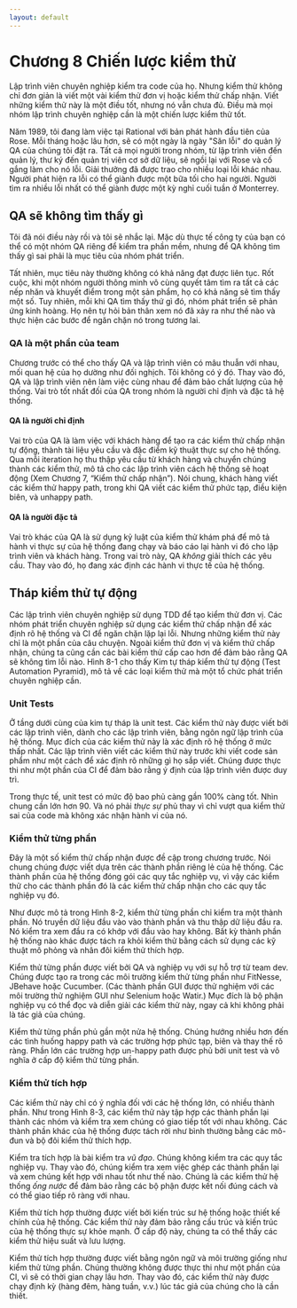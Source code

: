 ```yaml
---
layout: default
---
```


# Chương 8 Chiến lược kiểm thử

Lập trình viên chuyên nghiệp kiểm tra code của họ. Nhưng kiểm thử không chỉ đơn giản là viết một vài kiểm thử đơn vị hoặc kiểm thử chấp nhận. Viết những kiểm thử này là một điều tốt, nhưng nó vẫn chưa đủ. Điều mà mọi nhóm lập trình chuyên nghiệp cần là một chiến lược kiểm thử tốt.

Năm 1989, tôi đang làm việc tại Rational với bản phát hành đầu tiên của Rose. Mỗi tháng hoặc lâu hơn, sẽ có một ngày là ngày "Săn lỗi" do quản lý QA của chúng tôi đặt ra. Tất cả mọi người trong nhóm, từ lập trình viên đến quản lý, thư ký đến quản trị viên cơ sở dữ liệu, sẽ ngồi lại với Rose và cố gắng làm cho nó lỗi. Giải thưởng đã được trao cho nhiều loại lỗi khác nhau. Người phát hiện ra lỗi có thể giành được một bữa tối cho hai người. Người tìm ra nhiều lỗi nhất có thể giành được một kỳ nghỉ cuối tuần ở Monterrey.

## QA sẽ không tìm thấy gì

Tôi đã nói điều này rồi và tôi sẽ nhắc lại. Mặc dù thực tế công ty của bạn có thể có một nhóm QA riêng để kiểm tra phần mềm, nhưng để QA không tìm thấy gì sai phải là mục tiêu của nhóm phát triển.

Tất nhiên, mục tiêu này thường không có khả năng đạt được liên tục. Rốt cuộc, khi một nhóm người thông minh vô cùng quyết tâm tìm ra tất cả các nếp nhăn và khuyết điểm trong một sản phẩm, họ có khả năng sẽ tìm thấy một số. Tuy nhiên, mỗi khi QA tìm thấy thứ gì đó, nhóm phát triển sẽ phản ứng kinh hoàng. Họ nên tự hỏi bản thân xem nó đã xảy ra như thế nào và thực hiện các bước để ngăn chặn nó trong tương lai.

### QA là một phần của team

Chương trước có thể cho thấy QA và lập trình viên có mâu thuẫn với nhau, mối quan hệ của họ dường như đối nghịch. Tôi không có ý đó. Thay vào đó, QA và lập trình viên nên làm việc cùng nhau để đảm bảo chất lượng của hệ thống. Vai trò tốt nhất đối của QA trong nhóm là người chỉ định và đặc tả hệ thống.

#### QA là người chỉ định

Vai trò của QA là làm việc với khách hàng để tạo ra các kiểm thử chấp nhận tự động, thành tài liệu yêu cầu và đặc điểm kỹ thuật thực sự cho hệ thống. Qua mỗi iteration họ thu thập yêu cầu từ khách hàng và chuyển chúng thành các kiểm thử, mô tả cho các lập trình viên cách hệ thống sẽ hoạt động (Xem Chương 7, “Kiểm thử chấp nhận”). Nói chung, khách hàng viết các kiểm thử happy path, trong khi QA viết các kiểm thử phức tạp, điều kiện biên, và unhappy path.

#### QA là người đặc tả

Vai trò khác của QA là sử dụng kỷ luật của kiểm thử khám phá để mô tả hành vi thực sự của hệ thống đang chạy và báo cáo lại hành vi đó cho lập trình viên và khách hàng. Trong vai trò này, QA _không_ giải thích các yêu cầu. Thay vào đó, họ đang xác định các hành vi thực tế của hệ thống.

## Tháp kiểm thử tự động

Các lập trình viên chuyên nghiệp sử dụng TDD để tạo kiểm thử đơn vị. Các nhóm phát triển chuyên nghiệp sử dụng các kiểm thử chấp nhận để xác định rõ hệ thống và CI để ngăn chặn lặp lại lỗi. Nhưng những kiểm thử này chỉ là một phần của câu chuyện. Ngoài kiểm thử đơn vị và kiểm thử chấp nhận, chúng ta cũng cần các bài kiểm thử cấp cao hơn để đảm bảo rằng QA sẽ không tìm lỗi nào. Hình 8-1 cho thấy Kim tự tháp kiểm thử tự động (Test Automation Pyramid), mô tả về các loại kiểm thử mà một tổ chức phát triển chuyên nghiệp cần.

### Unit Tests

Ở tầng dưới cùng của kim tự tháp là unit test. Các kiểm thử này được viết bởi các lập trình viên, dành cho các lập trình viên, bằng ngôn ngữ lập trình của hệ thống. Mục đích của các kiểm thử này là xác định rõ hệ thống ở mức thấp nhất. Các lập trình viên viết các kiểm thử này trước khi viết code sản phẩm như một cách để xác định rõ những gì họ sắp viết. Chúng được thực thi như một phần của CI để đảm bảo rằng ý định của lập trình viên được duy trì.

Trong thực tế, unit test có mức độ bao phủ càng gần 100% càng tốt. Nhìn chung cần lớn hơn 90. Và nó phải _thực sự_ phủ thay vì chỉ vượt qua kiểm thử sai của code mà không xác nhận hành vi của nó.

### Kiểm thử từng phần

Đây là một số kiểm thử chấp nhận được đề cập trong chương trước. Nói chung chúng được viết dựa trên các thành phần riêng lẻ của hệ thống. Các thành phần của hệ thống đóng gói các quy tắc nghiệp vụ, vì vậy các kiểm thử cho các thành phần đó là các kiểm thử chấp nhận cho các quy tắc nghiệp vụ đó.

Như được mô tả trong Hình 8-2, kiểm thử từng phần chỉ kiểm tra một thành phần. Nó truyền dữ liệu đầu vào vào thành phần và thu thập dữ liệu đầu ra. Nó kiểm tra xem đầu ra có khớp với đầu vào hay không. Bất kỳ thành phần hệ thống nào khác được tách ra khỏi kiểm thử bằng cách sử dụng các kỹ thuật mô phỏng và nhân đôi kiểm thử thích hợp.

Kiểm thử từng phần được viết bởi QA và nghiệp vụ với sự hỗ trợ từ team dev. Chúng được tạo ra trong các môi trường kiểm thử từng phần như FitNesse, JBehave hoặc Cucumber. (Các thành phần GUI được thử nghiệm với các môi trường thử nghiệm GUI như Selenium hoặc Watir.) Mục đích là bộ phận nghiệp vụ có thể đọc và diễn giải các kiểm thử này, ngay cả khi không phải là tác giả của chúng.

Kiểm thử từng phần phủ gần một nửa hệ thống. Chúng hướng nhiều hơn đến các tình huống happy path và các trường hợp phức tạp, biên và thay thế rõ ràng. Phần lớn các trường hợp un-happy path được phủ bởi unit test và vô nghĩa ở cấp độ kiểm thử từng phần.

### Kiểm thử tích hợp

Các kiểm thử này chỉ có ý nghĩa đối với các hệ thống lớn, có nhiều thành phần. Như trong Hình 8-3, các kiểm thử này tập hợp các thành phần lại thành các nhóm và kiểm tra xem chúng có giao tiếp tốt với nhau không. Các thành phần khác của hệ thống được tách rời như bình thường bằng các mô-đun và bộ đôi kiểm thử thích hợp.

Kiểm tra tích hợp là bài kiểm tra _vũ đạo_. Chúng không kiểm tra các quy tắc nghiệp vụ. Thay vào đó, chúng kiểm tra xem việc ghép các thành phần lại và xem chúng kết hợp với nhau tốt như thế nào. Chúng là các kiểm thử hệ thống _ống nước_ để đảm bảo rằng các bộ phận được kết nối đúng cách và có thể giao tiếp rõ ràng với nhau.

Kiểm thử tích hợp thường được viết bởi kiến trúc sư hệ thống hoặc thiết kế chính của hệ thống. Các kiểm thử này đảm bảo rằng cấu trúc và kiến trúc của hệ thống thực sự khỏe mạnh. Ở cấp độ này, chúng ta có thể thấy các kiểm thử hiệu suất và lưu lượng.

Kiểm thử tích hợp thường được viết bằng ngôn ngữ và môi trường giống như kiểm thử từng phần. Chúng thường không được thực thi như một phần của CI, vì sẽ có thời gian chạy lâu hơn. Thay vào đó, các kiểm thử này được chạy định kỳ (hàng đêm, hàng tuần, v.v.) lúc tác giả của chúng cho là cần thiết.
